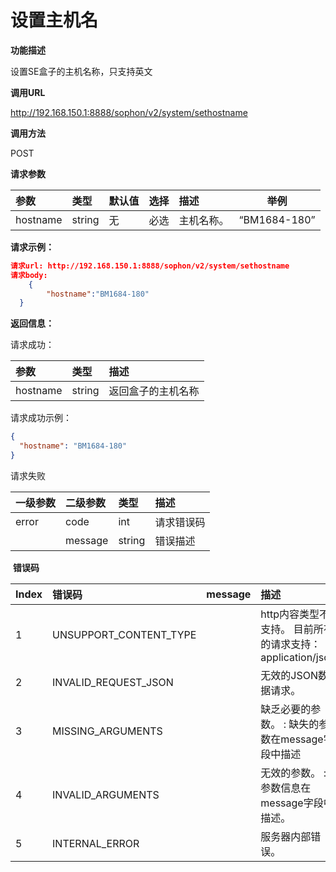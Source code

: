 # 设置主机名 #

**功能描述**

设置SE盒子的主机名称，只支持英文

**调用URL**

http://192.168.150.1:8888/sophon/v2/system/sethostname

**调用方法**

POST

**请求参数**

| 参数     | 类型   | 默认值 | 选择 | 描述       | 举例         |
| :------- | :----- | ------ | :--- | :--------- | ------------ |
| hostname | string | 无     | 必选 | 主机名称。 | “BM1684-180” |

**请求示例：**

```json
请求url: http://192.168.150.1:8888/sophon/v2/system/sethostname
请求body:
	{
        "hostname":"BM1684-180"
  }
```

**返回信息：**

请求成功：

| 参数     | 类型   | 描述               |
| :------- | :----- | :----------------- |
| hostname | string | 返回盒子的主机名称 |

请求成功示例：

```json
{
  "hostname": "BM1684-180"
}
```

请求失败

| 一级参数 | 二级参数 | 类型   | 描述       |
| :------- | :------- | :----- | :--------- |
| error    | code     | int    | 请求错误码 |
|          | message  | string | 错误描述   |

​    **错误码**

| Index | 错误码                 | message | 描述                                                      |
| :---- | :--------------------- | :------ | :-------------------------------------------------------- |
| 1     | UNSUPPORT_CONTENT_TYPE |         | http内容类型不支持。 目前所有的请求支持：application/json |
| 2     | INVALID_REQUEST_JSON   |         | 无效的JSON数据请求。                                      |
| 3     | MISSING_ARGUMENTS      |         | 缺乏必要的参数。 : 缺失的参数在message字段中描述          |
| 4     | INVALID_ARGUMENTS      |         | 无效的参数。 : 参数信息在message字段中描述。              |
| 5     | INTERNAL_ERROR         |         | 服务器内部错误。                                          |